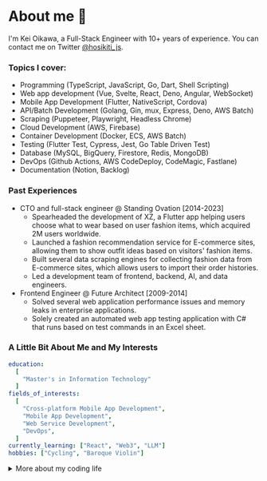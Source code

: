 # About me 👋

I'm Kei Oikawa, a Full-Stack Engineer with 10+ years of experience.
You can contact me on Twitter [@hosikiti_js](https://twitter.com/hosikiti_js).

### Topics I cover:

- Programming (TypeScript, JavaScript, Go, Dart, Shell Scripting)
- Web app development (Vue, Svelte, React, Deno, Angular, WebSocket)
- Mobile App Development (Flutter, NativeScript, Cordova)
- API/Batch Development (Golang, Gin, mux, Express, Deno, AWS Batch)
- Scraping (Puppeteer, Playwright, Headless Chrome)
- Cloud Development (AWS, Firebase)
- Container Development (Docker, ECS, AWS Batch)
- Testing (Flutter Test, Cypress, Jest, Go Table Driven Test)
- Database (MySQL, BigQuery, Firestore, Redis, MongoDB)
- DevOps (Github Actions, AWS CodeDeploy, CodeMagic, Fastlane)
- Documentation (Notion, Backlog)

### Past Experiences

- CTO and full-stack engineer @ Standing Ovation [2014-2023]
  - Spearheaded the development of XZ, a Flutter app helping users choose what to wear based on user fashion items, which acquired 2M users worldwide.
  - Launched a fashion recommendation service for E-commerce sites, allowing them to show outfit ideas based on visitors' fashion items.
  - Built several data scraping engines for collecting fashion data from E-commerce sites, which allows users to import their order histories.
  - Led a development team of frontend, backend, AI, and data engineers.
- Frontend Engineer @ Future Architect [2009-2014]
  - Solved several web application performance issues and memory leaks in enterprise applications.
  - Solely created an automated web app testing application with C# that runs based on test commands in an Excel sheet.

### A Little Bit About Me and My Interests

```yaml
education:
  [
    "Master's in Information Technology"
  ]
fields_of_interests:
  [
    "Cross-platform Mobile App Development",
    "Mobile App Development",
    "Web Service Development",
    "DevOps",
  ]
currently_learning: ["React", "Web3", "LLM"]
hobbies: ["Cycling", "Baroque Violin"]
```

<details>
<summary>More about my coding life</summary>
<br />

![Top Langs](https://github-readme-stats.vercel.app/api/top-langs/?username=hosikiti&layout=compact&hide=css,HTML)

[![GitHub Streak](https://streak-stats.demolab.com?user=hosikiti&theme=dark&hide_border=true)](https://git.io/streak-stats)

</details>
